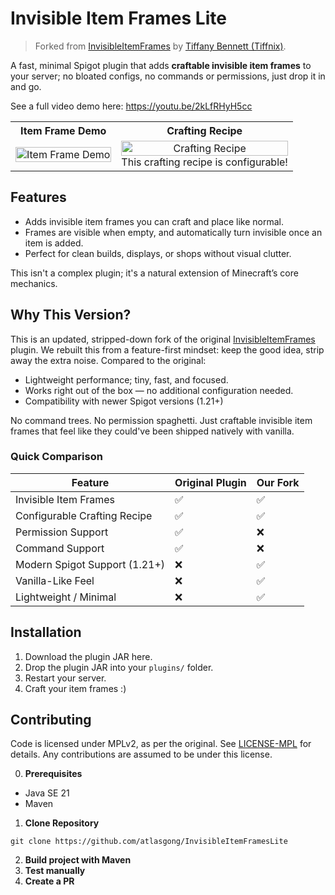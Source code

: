 # Invisible Item Frames Lite

> Forked from [InvisibleItemFrames](https://github.com/tiffany352/InvisibleItemFrames) by [Tiffany Bennett (Tiffnix)](https://tiffnix.com/contact).

A fast, minimal Spigot plugin that adds **craftable invisible item frames** to your server; no bloated configs, no commands or permissions, just drop it in and go.

See a full video demo here: https://youtu.be/2kLfRHyH5cc

<table width="100%">
  <tr>
    <th style="text-align: center;">Item Frame Demo</th>
    <th style="text-align: center;">Crafting Recipe</th>
  </tr>
  <tr>
    <td align="center">
      <img src="https://github.com/user-attachments/assets/0672ce90-f42c-4f5d-8b7d-fe04adf94f1d" alt="Item Frame Demo" width="100%">
    </td>
    <td align="center">
      <img src="https://github.com/user-attachments/assets/04ab7b6a-1c56-4f89-805d-cde3a6230389" alt="Crafting Recipe"  width="100%"><br>
      This crafting recipe is configurable!
    </td>
  </tr>
</table>



## Features
- Adds invisible item frames you can craft and place like normal.
- Frames are visible when empty, and automatically turn invisible once an item is added.
- Perfect for clean builds, displays, or shops without visual clutter.

This isn't a complex plugin; it's a natural extension of Minecraft’s core mechanics.

## Why This Version?
This is an updated, stripped-down fork of the original [InvisibleItemFrames](https://www.spigotmc.org/resources/invisible-item-frames.85365/) plugin. We rebuilt this from a
feature-first mindset: keep the good idea, strip away the extra noise. Compared to the original:

- Lightweight performance; tiny, fast, and focused.
- Works right out of the box — no additional configuration needed.
- Compatibility with newer Spigot versions (1.21+)

No command trees. No permission spaghetti. Just craftable invisible item frames that feel like they could've been
shipped natively with vanilla.

### Quick Comparison
| Feature                       | Original Plugin | Our Fork |
|-------------------------------|-----------------|----------|
| Invisible Item Frames         | ✅               | ✅        |
| Configurable Crafting Recipe  | ✅               | ✅        |
| Permission Support            | ✅               | ❌        |
| Command Support               | ✅               | ❌        |
| Modern Spigot Support (1.21+) | ❌               | ✅        |
| Vanilla-Like Feel             | ❌               | ✅        |
| Lightweight / Minimal         | ❌               | ✅        |


## Installation
1. Download the plugin JAR here.
2. Drop the plugin JAR into your `plugins/` folder.
3. Restart your server.
4. Craft your item frames :)

## Contributing

Code is licensed under MPLv2, as per the original. See [LICENSE-MPL](./LICENSE-MPL) for details.
Any contributions are assumed to be under this license.

0. **Prerequisites**
- Java SE 21
- Maven

1. **Clone Repository**
```
git clone https://github.com/atlasgong/InvisibleItemFramesLite
```
2. **Build project with Maven**
3. **Test manually**
4. **Create a PR**
